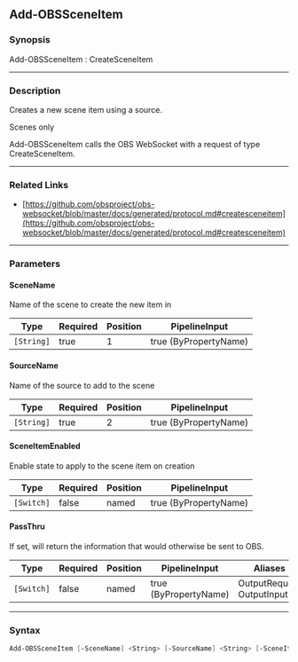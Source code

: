 Add-OBSSceneItem
----------------




### Synopsis
Add-OBSSceneItem : CreateSceneItem



---


### Description

Creates a new scene item using a source.

Scenes only


Add-OBSSceneItem calls the OBS WebSocket with a request of type CreateSceneItem.



---


### Related Links
* [https://github.com/obsproject/obs-websocket/blob/master/docs/generated/protocol.md#createsceneitem](https://github.com/obsproject/obs-websocket/blob/master/docs/generated/protocol.md#createsceneitem)





---


### Parameters
#### **SceneName**

Name of the scene to create the new item in






|Type      |Required|Position|PipelineInput        |
|----------|--------|--------|---------------------|
|`[String]`|true    |1       |true (ByPropertyName)|



#### **SourceName**

Name of the source to add to the scene






|Type      |Required|Position|PipelineInput        |
|----------|--------|--------|---------------------|
|`[String]`|true    |2       |true (ByPropertyName)|



#### **SceneItemEnabled**

Enable state to apply to the scene item on creation






|Type      |Required|Position|PipelineInput        |
|----------|--------|--------|---------------------|
|`[Switch]`|false   |named   |true (ByPropertyName)|



#### **PassThru**

If set, will return the information that would otherwise be sent to OBS.






|Type      |Required|Position|PipelineInput        |Aliases                      |
|----------|--------|--------|---------------------|-----------------------------|
|`[Switch]`|false   |named   |true (ByPropertyName)|OutputRequest<br/>OutputInput|





---


### Syntax
```PowerShell
Add-OBSSceneItem [-SceneName] <String> [-SourceName] <String> [-SceneItemEnabled] [-PassThru] [<CommonParameters>]
```
